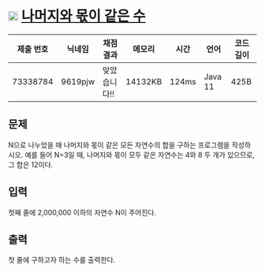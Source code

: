 # <img width="20px"  src="https://d2gd6pc034wcta.cloudfront.net/tier/5.svg" class="solvedac-tier"> [나머지와 몫이 같은 수](https://www.acmicpc.net/problem/1834) 

| 제출 번호 | 닉네임 | 채점 결과 | 메모리 | 시간 | 언어 | 코드 길이 |
|---|---|---|---|---|---|---|
|73338784|9619pjw|맞았습니다!! |14132KB|124ms|Java 11|425B|

## 문제
<p>N으로 나누었을 때 나머지와 몫이 같은 모든 자연수의 합을 구하는 프로그램을 작성하시오. 예를 들어 N=3일 때, 나머지와 몫이 모두 같은 자연수는 4와 8 두 개가 있으므로, 그 합은 12이다.</p>

## 입력
<p>첫째 줄에 2,000,000 이하의 자연수 N이 주어진다.</p>

## 출력
<p>첫 줄에 구하고자 하는 수를 출력한다.</p>

